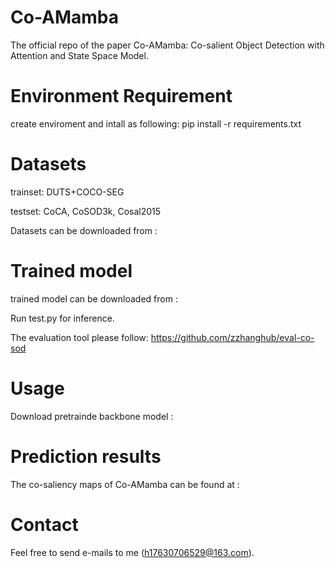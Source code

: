 # Co-AMamba
The official repo of the paper Co-AMamba: Co-salient Object Detection with Attention and State Space Model.

# Environment Requirement
create enviroment and intall as following: pip install -r requirements.txt
# Datasets
trainset: DUTS+COCO-SEG

testset: CoCA, CoSOD3k, Cosal2015

Datasets can be downloaded from : 
# Trained model
trained model can be downloaded from :

Run test.py for inference.

The evaluation tool please follow: https://github.com/zzhanghub/eval-co-sod
# Usage
Download pretrainde backbone model :
# Prediction results
The co-saliency maps of Co-AMamba can be found at :
# Contact
Feel free to send e-mails to me (h17630706529@163.com).
